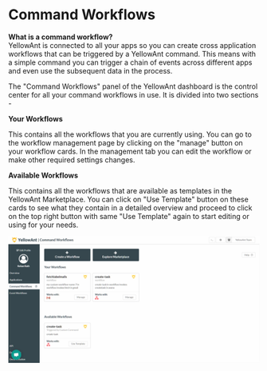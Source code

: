 # Command Workflows

**What is a command workflow?**    
YellowAnt is connected to all your apps so you can create cross application workflows that can be triggered by a YellowAnt command. This means with a simple command you can trigger a chain of events across different apps and even use the subsequent data in the process.

The "Command Workflows" panel of the YellowAnt dashboard is the control center for all your command workflows in use. It is divided into two sections -

**Your Workflows**

This contains all the workflows that you are currently using. You can go to the workflow management page by clicking on the "manage" button on your workflow cards. In the management tab you can edit the workflow or make other required settings changes.

**Available Workflows**

This contains all the workflows that are available as templates in the YellowAnt Marketplace. You can click on "Use Template" button on these cards to see what they contain in a detailed overview and proceed to click on the top right button with same "Use Template" again to start editing or using for your needs.

![](../.gitbook/assets/commandworkflows.jpg)



